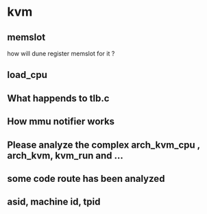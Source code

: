 # kvm 

## memslot
how will dune register memslot for it ?

## load_cpu

## What happends to tlb.c

## How mmu notifier works

## Please analyze the complex arch_kvm_cpu , arch_kvm, kvm_run and ...

## some code route has been analyzed

## asid, machine id, tpid
